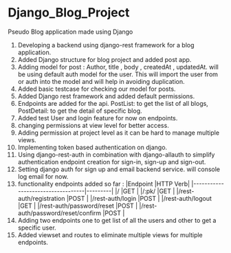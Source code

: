# Django_Blog_Project
Pseudo Blog application made using Django
1. Developing a backend using django-rest framework for a blog application.
2. Added Django structure for blog project and added post app.
3. Adding model for post : Author, title , body , createdAt , updatedAt. will be using default auth model for the user. This will  import the user from or auth into the model and will help in avoiding duplication.
4. Added basic testcase for checking our model for posts.
5. Added Django rest framework and added default permissions.
6. Endpoints are added for the api. PostList: to get the list of all blogs, PostDetail: to get the detail of specific blog.
7. Added test User and login feature for now on endpoints.
8. changing permissions at view level for better access.
9. Adding permission at project level as it can be hard to manage multiple views.
10. Implementing token based authentication on django.
11. Using django-rest-auth in combination with django-allauth to simplify authentication endpoint creation for sign-in, sign-up and sign-out.
12. Setting django auth for sign up and email backend service. will console log email for now.
13. functionality endpoints added so far :
            |Endpoint                           |HTTP Verb|
            |-----------------------------------|---------|
            |/                                  |GET      |
            |/:pk/                              |GET      |
            |/rest-auth/registration            |POST     |
            |/rest-auth/login                   |POST     |
            |/rest-auth/logout                  |GET      |
            |/rest-auth/password/reset          |POST     |
            |/rest-auth/password/reset/confirm  |POST     |
14. Adding two endpoints one to get list of all the users and other to get a specific user.
15. Added viewset and routes to eliminate multiple views for multiple endpoints.
